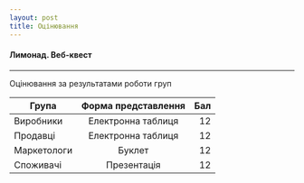 ```yaml
---
layout: post
title: Оцінювання
---
```


#### Лимонад. Веб-квест

***

Оцінювання за результатами роботи груп

| Група         | Форма представлення | Бал   |
| ------------- |:-------------------:| -----:|
| Виробники     | Електронна таблиця  | 12    |
| Продавці      | Електронна таблиця  | 12    |
| Маркетологи   | Буклет              | 12    |
| Споживачі     | Презентація         | 12    |
